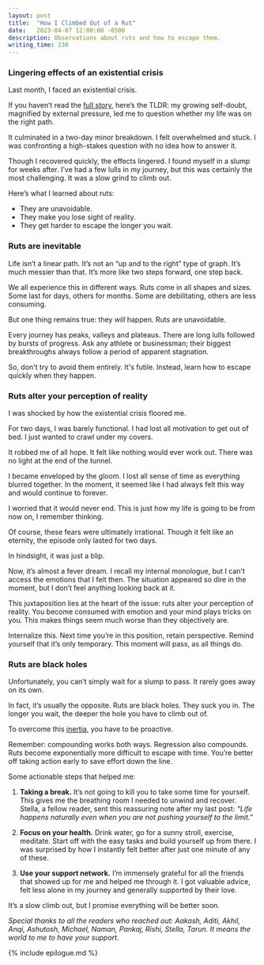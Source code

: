 ```yaml
---
layout: post
title:  "How I Climbed Out of a Rut"
date:   2023-04-07 12:00:00 -0500
description: Observations about ruts and how to escape them.
writing_time: 230
---
```


### Lingering effects of an existential crisis

Last month, I faced an existential crisis.

If you haven’t read the [full story]({{site.url}}/existential-crisis), here’s the TLDR: my growing self-doubt, magnified by external pressure, led me to question whether my life was on the right path.

It culminated in a two-day minor breakdown. I felt overwhelmed and stuck. I was confronting a high-stakes question with no idea how to answer it.

Though I recovered quickly, the effects lingered. I found myself in a slump for weeks after. I’ve had a few lulls in my journey, but this was certainly the most challenging. It was a slow grind to climb out.

Here’s what I learned about ruts:

* They are unavoidable.
* They make you lose sight of reality.
* They get harder to escape the longer you wait.

### Ruts are inevitable

Life isn’t a linear path. It’s not an “up and to the right” type of graph. It’s much messier than that. It’s more like two steps forward, one step back.

We all experience this in different ways. Ruts come in all shapes and sizes. Some last for days, others for months. Some are debilitating, others are less consuming.

But one thing remains true: they _will_ happen. Ruts are unavoidable.

Every journey has peaks, valleys and plateaus. There are long lulls followed by bursts of progress. Ask any athlete or businessman; their biggest breakthroughs always follow a period of apparent stagnation.

So, don't try to avoid them entirely. It's futile. Instead, learn how to escape quickly when they happen.

### Ruts alter your perception of reality

I was shocked by how the existential crisis floored me.

For two days, I was barely functional. I had lost all motivation to get out of bed. I just wanted to crawl under my covers.

It robbed me of all hope. It felt like nothing would ever work out. There was no light at the end of the tunnel.

I became enveloped by the gloom. I lost all sense of time as everything blurred together. In the moment, it seemed like I had always felt this way and would continue to forever.

I worried that it would never end. This is just how my life is going to be from now on, I remember thinking.

Of course, these fears were ultimately irrational. Though it felt like an eternity, the episode only lasted for two days.

In hindsight, it was just a blip.

Now, it’s almost a fever dream. I recall my internal monologue, but I can’t access the emotions that I felt then. The situation appeared so dire in the moment, but I don’t feel anything looking back at it.

This juxtaposition lies at the heart of the issue: ruts alter your perception of reality. You become consumed with emotion and your mind plays tricks on you. This makes things seem much worse than they objectively are.

Internalize this. Next time you’re in this position, retain perspective. Remind yourself that it’s only temporary. This moment will pass, as all things do.

### Ruts are black holes

Unfortunately, you can’t simply wait for a slump to pass. It rarely goes away on its own.

In fact, it’s usually the opposite. Ruts are black holes. They suck you in. The longer you wait, the deeper the hole you have to climb out of.

To overcome this [inertia]({{site.url}}/inertia), you have to be proactive.

Remember: compounding works both ways. Regression also compounds. Ruts become exponentially more difficult to escape with time. You’re better off taking action early to save effort down the line.

Some actionable steps that helped me:

1. **Taking a break.** It’s not going to kill you to take some time for yourself. This gives me the breathing room I needed to unwind and recover. Stella, a fellow reader, sent this reassuring note after my last post: *“Life happens naturally even when you are not pushing yourself to the limit.”*

2. **Focus on your health.** Drink water, go for a sunny stroll, exercise, meditate. Start off with the easy tasks and build yourself up from there. I was surprised by how I instantly felt better after just one minute of any of these.

3. **Use your support network.** I’m immensely grateful for all the friends that showed up for me and helped me through it. I got valuable advice, felt less alone in my journey and generally supported by their love.

It’s a slow climb out, but I promise everything will be better soon.

*Special thanks to all the readers who reached out: Aakash, Aditi, Akhil, Anqi, Ashutosh, Michael, Naman, Pankaj, Rishi, Stella, Tarun. It means the world to me to have your support.*

{% include epilogue.md %}